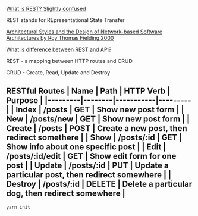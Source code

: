 [What is REST? Slightly confused](https://stackoverflow.com/questions/4663927/what-is-rest-slightly-confused)

REST stands for REpresentational State Transfer

[Architectural Styles and
the Design of Network-based Software Architectures by Roy Thomas Fielding 2000](http://www.ics.uci.edu/~fielding/pubs/dissertation/top.htm)


[What is difference between REST and API?](https://stackoverflow.com/questions/41189842/what-is-difference-between-rest-and-api)

REST - a mapping between HTTP routes and CRUD

CRUD - Create, Read, Update and Destroy

RESTful Routes
| Name    | Path   | HTTP Verb | Purpose |
|---------|--------|-----------|---------|
| Index   | /posts | GET | Show new post form |
| New     | /posts/new  | GET | Show new post form |
| Create  | /posts | POST | Create a new post, then redirect somethere |
| Show    | /posts/:id | GET | Show info about one specific post |
| Edit    | /posts/:id/edit | GET | Show edit form for one post |
| Update  | /posts/:id | PUT | Update a particular post, then redirect somewhere |
| Destroy | /posts/:id | DELETE | Delete a particular dog, then redirect somewhere |
------------------------------------------

```
yarn init

```
